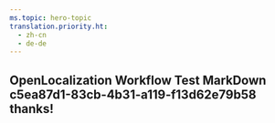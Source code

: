 ```yaml
---
ms.topic: hero-topic
translation.priority.ht: 
  - zh-cn
  - de-de
---
```

## OpenLocalization Workflow Test MarkDown c5ea87d1-83cb-4b31-a119-f13d62e79b58 thanks!
